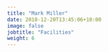 ```yaml
---
title: "Mark Miller"
date: 2018-12-20T13:45:06+10:00
image: false
jobtitle: "Facilities"
weight: 6
---
```



